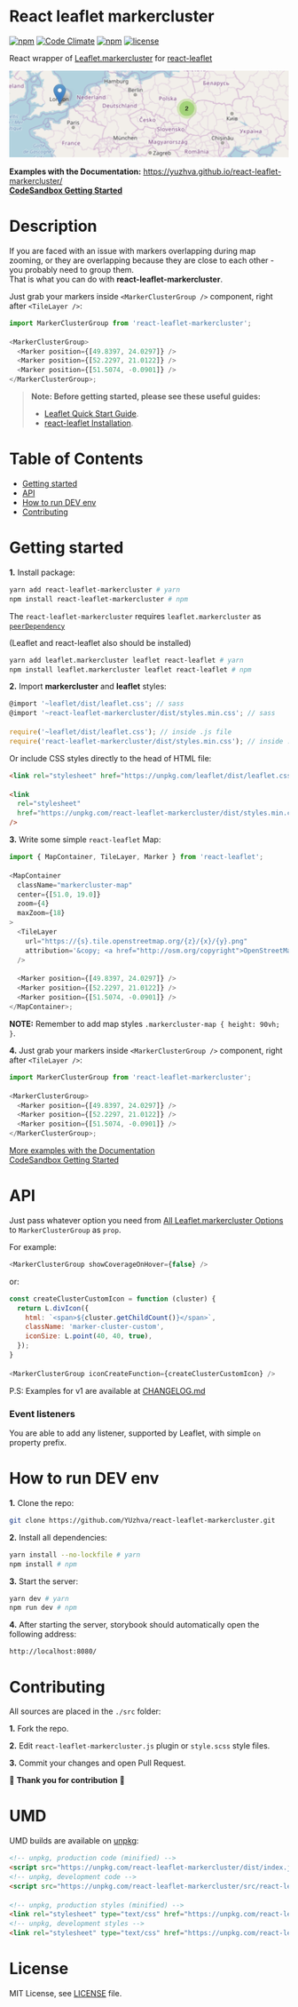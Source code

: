 # React leaflet markercluster

[![npm](https://img.shields.io/npm/v/react-leaflet-markercluster.svg)](https://www.npmjs.com/package/react-leaflet-markercluster)
[![Code Climate](https://codeclimate.com/github/YUzhva/react-leaflet-markercluster/badges/gpa.svg)](https://codeclimate.com/github/YUzhva/react-leaflet-markercluster)
[![npm](https://img.shields.io/npm/dm/react-leaflet-markercluster.svg)](https://www.npmjs.com/package/react-leaflet-markercluster)
[![license](https://img.shields.io/github/license/mashape/apistatus.svg?style=plastic)](#license)

React wrapper of [Leaflet.markercluster](https://github.com/Leaflet/Leaflet.markercluster)
for [react-leaflet](https://github.com/PaulLeCam/react-leaflet)

![React leaflet markercluster](./preview.png)

**Examples with the Documentation:** https://yuzhva.github.io/react-leaflet-markercluster/ <br />
**[CodeSandbox Getting Started](https://codesandbox.io/s/react-leaflet-markercluster-getting-started-9binx)**

# Description

If you are faced with an issue with markers overlapping during map zooming, or they are
overlapping because they are close to each other - you probably need to group them. <br />
That is what you can do with **react-leaflet-markercluster**.

Just grab your markers inside `<MarkerClusterGroup />` component, right after `<TileLayer />`:

```javascript
import MarkerClusterGroup from 'react-leaflet-markercluster';

<MarkerClusterGroup>
  <Marker position={[49.8397, 24.0297]} />
  <Marker position={[52.2297, 21.0122]} />
  <Marker position={[51.5074, -0.0901]} />
</MarkerClusterGroup>;
```

> **Note: Before getting started, please see these useful guides:**
>
> - [Leaflet Quick Start Guide](http://leafletjs.com/examples/quick-start/).
> - [react-leaflet Installation](https://react-leaflet.js.org/docs/en/installation.html).

# Table of Contents

- [Getting started](#getting-started)
- [API](#api)
- [How to run DEV env](#how-to-run-dev-env)
- [Contributing](#contributing)

# Getting started

**1.** Install package:

```bash
yarn add react-leaflet-markercluster # yarn
npm install react-leaflet-markercluster # npm
```

The `react-leaflet-markercluster` requires `leaflet.markercluster` as [`peerDependency`](https://docs.npmjs.com/files/package.json#peerdependencies)

(Leaflet and react-leaflet also should be installed)

```bash
yarn add leaflet.markercluster leaflet react-leaflet # yarn
npm install leaflet.markercluster leaflet react-leaflet # npm
```

**2.** Import **markercluster** and **leaflet** styles:

```javascript
@import '~leaflet/dist/leaflet.css'; // sass
@import '~react-leaflet-markercluster/dist/styles.min.css'; // sass

require('~leaflet/dist/leaflet.css'); // inside .js file
require('react-leaflet-markercluster/dist/styles.min.css'); // inside .js file
```

Or include CSS styles directly to the head of HTML file:

```html
<link rel="stylesheet" href="https://unpkg.com/leaflet/dist/leaflet.css" />

<link
  rel="stylesheet"
  href="https://unpkg.com/react-leaflet-markercluster/dist/styles.min.css"
/>
```

**3.** Write some simple `react-leaflet` Map:

```javascript
import { MapContainer, TileLayer, Marker } from 'react-leaflet';

<MapContainer
  className="markercluster-map"
  center={[51.0, 19.0]}
  zoom={4}
  maxZoom={18}
>
  <TileLayer
    url="https://{s}.tile.openstreetmap.org/{z}/{x}/{y}.png"
    attribution='&copy; <a href="http://osm.org/copyright">OpenStreetMap</a> contributors'
  />

  <Marker position={[49.8397, 24.0297]} />
  <Marker position={[52.2297, 21.0122]} />
  <Marker position={[51.5074, -0.0901]} />
</MapContainer>;
```

**NOTE:** Remember to add map styles `.markercluster-map { height: 90vh; }`.

**4.** Just grab your markers inside `<MarkerClusterGroup />` component, right after `<TileLayer />`:

```javascript
import MarkerClusterGroup from 'react-leaflet-markercluster';

<MarkerClusterGroup>
  <Marker position={[49.8397, 24.0297]} />
  <Marker position={[52.2297, 21.0122]} />
  <Marker position={[51.5074, -0.0901]} />
</MarkerClusterGroup>;
```

[More examples with the Documentation](https://yuzhva.github.io/react-leaflet-markercluster/) <br />
[CodeSandbox Getting Started](https://codesandbox.io/s/react-leaflet-markercluster-getting-started-9binx)

# API

Just pass whatever option you need from [All Leaflet.markercluster Options](https://github.com/Leaflet/Leaflet.markercluster#all-options) to `MarkerClusterGroup` as `prop`.

For example:

```javascript
<MarkerClusterGroup showCoverageOnHover={false} />
```

or:

```javascript
const createClusterCustomIcon = function (cluster) {
  return L.divIcon({
    html: `<span>${cluster.getChildCount()}</span>`,
    className: 'marker-cluster-custom',
    iconSize: L.point(40, 40, true),
  });
}

<MarkerClusterGroup iconCreateFunction={createClusterCustomIcon} />
```

P.S: Examples for v1 are available at [CHANGELOG.md](./CHANGELOG.md#v118)

### Event listeners

You are able to add any listener, supported by Leaflet, with simple `on` property prefix.

# How to run DEV env

**1.** Clone the repo:

```bash
git clone https://github.com/YUzhva/react-leaflet-markercluster.git
```

**2.** Install all dependencies:

```bash
yarn install --no-lockfile # yarn
npm install # npm
```

**3.** Start the server:

```bash
yarn dev # yarn
npm run dev # npm
```

**4.** After starting the server, storybook should automatically open the following address:

```
http://localhost:8080/
```

# Contributing

All sources are placed in the `./src` folder:

**1.** Fork the repo.

**2.** Edit `react-leaflet-markercluster.js` plugin or `style.scss` style files.

**3.** Commit your changes and open Pull Request.

:beer: **Thank you for contribution** :beer:

# UMD

UMD builds are available on [unpkg](https://unpkg.com/):

```html
<!-- unpkg, production code (minified) -->
<script src="https://unpkg.com/react-leaflet-markercluster/dist/index.js"></script>
<!-- unpkg, development code -->
<script src="https://unpkg.com/react-leaflet-markercluster/src/react-leaflet-markercluster.js"></script>

<!-- unpkg, production styles (minified) -->
<link rel="stylesheet" type="text/css" href="https://unpkg.com/react-leaflet-markercluster/dist/styles.min.css" />
<!-- unpkg, development styles -->
<link rel="stylesheet" type="text/css" href="https://unpkg.com/react-leaflet-markercluster/src/styles.scss" />
```

# License

MIT License, see [LICENSE](https://github.com/YUzhva/react-leaflet-markercluster/blob/master/LICENSE) file.
